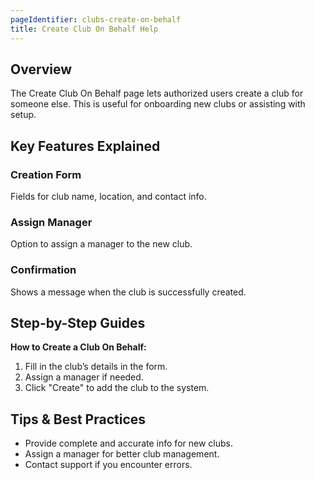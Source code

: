 ```yaml
---
pageIdentifier: clubs-create-on-behalf
title: Create Club On Behalf Help
---
```


## Overview
The Create Club On Behalf page lets authorized users create a club for someone else. This is useful for onboarding new clubs or assisting with setup.

## Key Features Explained
### Creation Form
Fields for club name, location, and contact info.

### Assign Manager
Option to assign a manager to the new club.

### Confirmation
Shows a message when the club is successfully created.

## Step-by-Step Guides
**How to Create a Club On Behalf:**
1. Fill in the club’s details in the form.
2. Assign a manager if needed.
3. Click "Create" to add the club to the system.

## Tips & Best Practices
- Provide complete and accurate info for new clubs.
- Assign a manager for better club management.
- Contact support if you encounter errors.
